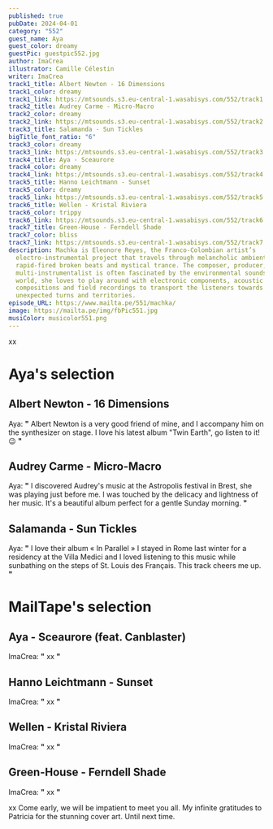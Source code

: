 ```yaml
---
published: true
pubDate: 2024-04-01
category: "552"
guest_name: Aya
guest_color: dreamy
guestPic: guestpic552.jpg
author: ImaCrea
illustrator: Camille Célestin
writer: ImaCrea
track1_title: Albert Newton - 16 Dimensions
track1_color: dreamy
track1_link: https://mtsounds.s3.eu-central-1.wasabisys.com/552/track1.mp3
track2_title: Audrey Carme - Micro-Macro
track2_color: dreamy
track2_link: https://mtsounds.s3.eu-central-1.wasabisys.com/552/track2.mp3
track3_title: Salamanda - Sun Tickles
bigTitle_font_ratio: "6"
track3_color: dreamy
track3_link: https://mtsounds.s3.eu-central-1.wasabisys.com/552/track3.mp3
track4_title: Aya - Sceaurore
track4_color: dreamy
track4_link: https://mtsounds.s3.eu-central-1.wasabisys.com/552/track4.mp3
track5_title: Hanno Leichtmann - Sunset
track5_color: dreamy
track5_link: https://mtsounds.s3.eu-central-1.wasabisys.com/552/track5.mp3
track6_title: Wellen - Kristal Riviera
track6_color: trippy
track6_link: https://mtsounds.s3.eu-central-1.wasabisys.com/552/track6.mp3
track7_title: Green-House - Ferndell Shade
track7_color: bliss
track7_link: https://mtsounds.s3.eu-central-1.wasabisys.com/552/track7.mp3
description: Machka is Eleonore Reyes, the Franco-Colombian artist’s
  electro-instrumental project that travels through melancholic ambient,
  rapid-fired broken beats and mystical trance. The composer, producer, and
  multi-instrumentalist is often fascinated by the environmental sounds of our
  world, she loves to play around with electronic components, acoustic
  compositions and field recordings to transport the listeners towards
  unexpected turns and territories.
episode_URL: https://www.mailta.pe/551/machka/
image: https://mailta.pe/img/fbPic551.jpg
musiColor: musicolor551.png
---
```

xx

# Aya's selection

## Albert Newton - 16 Dimensions

Aya: **"** Albert Newton is a very good friend of mine, and I accompany him on the synthesizer on stage. I love his latest album "Twin Earth", go listen to it! 😉 **"**

## Audrey Carme - Micro-Macro

Aya: **"** I discovered Audrey's music at the Astropolis festival in Brest, she was playing just before me. I was touched by the delicacy and lightness of her music. It's a beautiful album perfect for a gentle Sunday morning. **"**

## Salamanda - Sun Tickles

Aya: **"** I love their album « In Parallel » I stayed in Rome last winter for a residency at the Villa Medici and I loved listening to this music while sunbathing on the steps of St. Louis des Français. This track cheers me up. **"**

# MailTape's selection

## Aya - Sceaurore (feat. Canblaster)

ImaCrea: **"** xx **"**

## Hanno Leichtmann - Sunset

ImaCrea: **"** xx **"**

## Wellen - Kristal Riviera

ImaCrea: **"** xx **"**

## Green-House - Ferndell Shade

ImaCrea: **"** xx **"**

xx Come early, we will be impatient to meet you all.
My infinite gratitudes to Patricia for the stunning cover art. Until next time.
